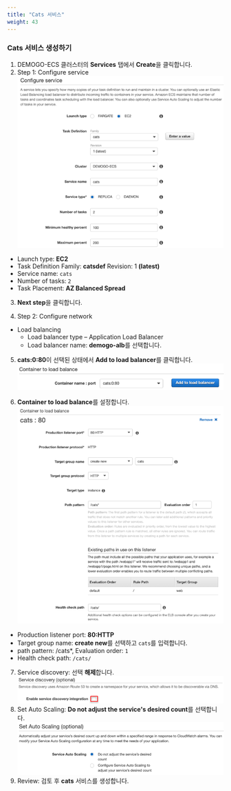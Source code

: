 ```yaml
---
title: "Cats 서비스"
weight: 43
---
```


### Cats 서비스 생성하기 
1)	DEMOGO-ECS 클러스터의 **Services** 탭에서 **Create**을 클릭합니다. 
2)	Step 1: Configure service 
![CreateCats](../../../../static/images/ecs/service/cats_create.png)
- Launch type: **EC2** 
- Task Definition 
Family: **catsdef**
Revision: 1 **(latest)** 
- Service name: `cats`
- Number of tasks: `2`
- Task Placement: **AZ Balanced Spread**
3. **Next step**을 클릭합니다.

4)	Step 2: Configure network
- Load balancing
  -  Load balancer type – Application Load Balancer
  -  Load balancer name: **demogo-alb**를 선택합니다. 
  
5. **cats:0:80**이 선택된 상태에서 **Add to load balancer**를 클릭합니다.
![AddCats](../../../../static/images/ecs/service/cats_add_to_lb.png)

6. **Container to load balance**를 설정합니다.
  ![CatsContainer](../../../../static/images/ecs/service/cats_configure_container_to_lb.png)
- Production listener port: **80:HTTP**
- Target group name: **create new**를 선택하고 `cats`를 입력합니다. 
- path pattern: /cats*, Evaluation order: `1`
- Health check path: `/cats/`
7. Service discovery: 선택 **해제**합니다.  
![ServiceDiscovery](../../../../static/images/ecs/service/service_discovery.png)
1. Set Auto Scaling: **Do not adjust the service's desired count**를 선택합니다. 
![AutoScale](../../../../static/images/ecs/service/set_auto_scale.png)
9. Review: 검토 후 **cats** 서비스를 생성합니다. 